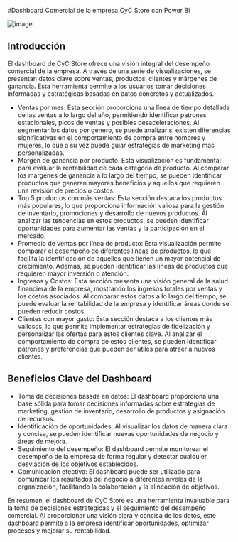 #Dashboard Comercial de la empresa CyC Store con Power Bi

![image](https://github.com/user-attachments/assets/686dd4f8-7b80-417d-8124-89f1c103ec05)

## Introducción

El dashboard de CyC Store ofrece una visión integral del desempeño comercial de la empresa. A través de una serie de visualizaciones, se presentan datos clave sobre ventas, productos, clientes y márgenes de ganancia. Esta herramienta permite a los usuarios tomar decisiones informadas y estratégicas basadas en datos concretos y actualizados.

- Ventas por mes: Esta sección proporciona una línea de tiempo detallada de las ventas a lo largo del año, permitiendo identificar patrones estacionales, picos de ventas y posibles desaceleraciones. Al segmentar los datos por género, se puede analizar si existen diferencias significativas en el comportamiento de compra entre hombres y mujeres, lo que a su vez puede guiar estrategias de marketing más personalizadas.
- Margen de ganancia por producto: Esta visualización es fundamental para evaluar la rentabilidad de cada categoría de producto. Al comparar los márgenes de ganancia a lo largo del tiempo, se pueden identificar productos que generan mayores beneficios y aquellos que requieren una revisión de precios o costos.
- Top 5 productos con más ventas: Esta sección destaca los productos más populares, lo que proporciona información valiosa para la gestión de inventario, promociones y desarrollo de nuevos productos. Al analizar las tendencias en estos productos, se pueden identificar oportunidades para aumentar las ventas y la participación en el mercado.
- Promedio de ventas por línea de producto: Esta visualización permite comparar el desempeño de diferentes líneas de productos, lo que facilita la identificación de aquellos que tienen un mayor potencial de crecimiento. Además, se pueden identificar las líneas de productos que requieren mayor inversión o atención.
- Ingresos y Costos: Esta sección presenta una visión general de la salud financiera de la empresa, mostrando los ingresos totales por ventas y los costos asociados. Al comparar estos datos a lo largo del tiempo, se puede evaluar la rentabilidad de la empresa y identificar áreas donde se pueden reducir costos.
- Clientes con mayor gasto: Esta sección destaca a los clientes más valiosos, lo que permite implementar estrategias de fidelización y personalizar las ofertas para estos clientes clave. Al analizar el comportamiento de compra de estos clientes, se pueden identificar patrones y preferencias que pueden ser útiles para atraer a nuevos clientes.

## Beneficios Clave del Dashboard

- Toma de decisiones basada en datos: El dashboard proporciona una base sólida para tomar decisiones informadas sobre estrategias de marketing, gestión de inventario, desarrollo de productos y asignación de recursos.
- Identificación de oportunidades: Al visualizar los datos de manera clara y concisa, se pueden identificar nuevas oportunidades de negocio y áreas de mejora.
- Seguimiento del desempeño: El dashboard permite monitorear el desempeño de la empresa de forma regular y detectar cualquier desviación de los objetivos establecidos.
- Comunicación efectiva: El dashboard puede ser utilizado para comunicar los resultados del negocio a diferentes niveles de la organización, facilitando la colaboración y la alineación de objetivos.

En resumen, el dashboard de CyC Store es una herramienta invaluable para la toma de decisiones estratégicas y el seguimiento del desempeño comercial. Al proporcionar una visión clara y concisa de los datos, este dashboard permite a la empresa identificar oportunidades, optimizar procesos y mejorar su rentabilidad.

